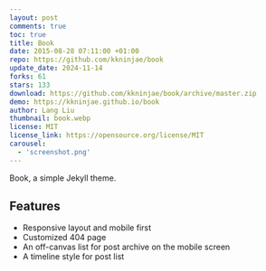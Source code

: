 ```yaml
---
layout: post
comments: true
toc: true
title: Book
date: 2015-08-28 07:11:00 +01:00
repo: https://github.com/kkninjae/book
update_date: 2024-11-14
forks: 61
stars: 133
download: https://github.com/kkninjae/book/archive/master.zip
demo: https://kkninjae.github.io/book
author: Lang Liu
thumbnail: book.webp
license: MIT
license_link: https://opensource.org/license/MIT
carousel:
  - 'screenshot.png'
---
```


Book, a simple Jekyll theme.

## Features

* Responsive layout and mobile first
* Customized 404 page
* An off-canvas list for post archive on the mobile screen
* A timeline style for post list
